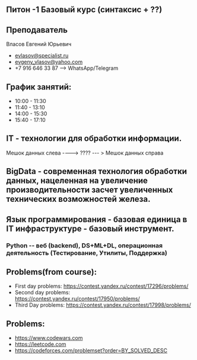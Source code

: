 ## Питон -1 Базовый курс (синтаксис + ??)

## Преподаватель
Власов Евгений Юрьевич 

* evlasov@specialist.ru
* evgeny_vlasov@yahoo.com
* +7 916 646 33 87 --> WhatsApp/Telegram


## График занятий:
* 10:00 - 11:30
* 11:40 - 13:10
* 14:00 - 15:30
* 15:40 - 17:10


## IT - технологии для обработки информации. 


Мешок данных слева ----> ???? --- > Мешок данных справа

## BigData - современная технология обработки данных, нацеленная на увеличение производительности засчет увеличенных технических возможностей железа. 


## Язык программирования - базовая единица в IT инфраструктуре - базовый инструмент.

### Python -- веб (backend), DS+ML+DL, операционная деятельность (Тестирование, Утилиты, Поддержка)

## Problems(from course):
* First day problems: https://contest.yandex.ru/contest/17296/problems/
* Second day problems: https://contest.yandex.ru/contest/17950/problems/
* Third Day problems: https://contest.yandex.ru/contest/17998/problems/


## Problems:
* https://www.codewars.com
* https://leetcode.com
* https://codeforces.com/problemset?order=BY_SOLVED_DESC